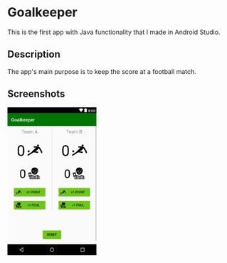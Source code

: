 # Goalkeeper
This is the first app with Java functionality that I made in Android Studio.

## Description
The app's main purpose is to keep the score at a football match.

## Screenshots
<img src="screenshots/GoalKeeper.png" width=200>
